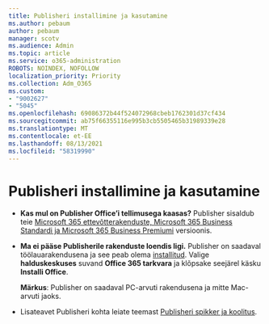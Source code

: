```yaml
---
title: Publisheri installimine ja kasutamine
ms.author: pebaum
author: pebaum
manager: scotv
ms.audience: Admin
ms.topic: article
ms.service: o365-administration
ROBOTS: NOINDEX, NOFOLLOW
localization_priority: Priority
ms.collection: Adm_O365
ms.custom:
- "9002627"
- "5045"
ms.openlocfilehash: 69086372b44f524072968cbeb1762301d37cf434
ms.sourcegitcommit: ab75f66355116e995b3cb5505465b31989339e28
ms.translationtype: MT
ms.contentlocale: et-EE
ms.lasthandoff: 08/13/2021
ms.locfileid: "58319990"
---
```

# <a name="install-and-use-publisher"></a>Publisheri installimine ja kasutamine

- **Kas mul on Publisher Office’i tellimusega kaasas?** Publisher sisaldub teie [Microsoft 365 ettevõtterakenduste, Microsoft 365 Business Standardi ja Microsoft 365 Business Premiumi](https://products.office.com/compare-all-microsoft-office-products?activetab=tab:primaryr2) versioonis.
- **Ma ei pääse Publisherile rakenduste loendis ligi.**  Publisher on saadaval töölauarakendusena ja see peab olema [installitud](https://support.office.com/article/Install-Office-apps-from-Office-365-dcf2d841-dac7-455b-9a77-fc8f7ee92702). Valige **halduskeskuses** suvand **Office 365 tarkvara** ja klõpsake seejärel käsku **Installi Office**.  

    **Märkus**: Publisher on saadaval PC-arvuti rakendusena ja mitte Mac-arvuti jaoks.
- Lisateavet Publisheri kohta leiate teemast [Publisheri spikker ja koolitus](https://support.office.com/publisher).
